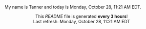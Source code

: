 My name is Tanner and today is Monday, October 28, 11:21 AM EDT.

<p align="center">This <i>README</i> file is generated <b>every 3 hours</b>!</br>Last refresh: Monday, October 28, 11:21 AM EDT<br /></p>
